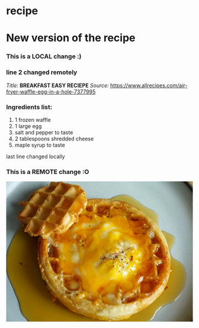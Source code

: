 # recipe 
# New version of the recipe

### This is a LOCAL change :)
### line 2 changed remotely

*Title:* **BREAKFAST EASY RECIEPE**
*Source:* https://www.allrecipes.com/air-fryer-waffle-egg-in-a-hole-7377995

### Ingredients list:
1. 1 frozen waffle
2. 1 large egg
3. salt and pepper to taste
4. 2 tablespoons shredded cheese
5. maple syrup to taste


last line changed locally
### This is a REMOTE change :O


![Recipe image](recipe.jpg)
